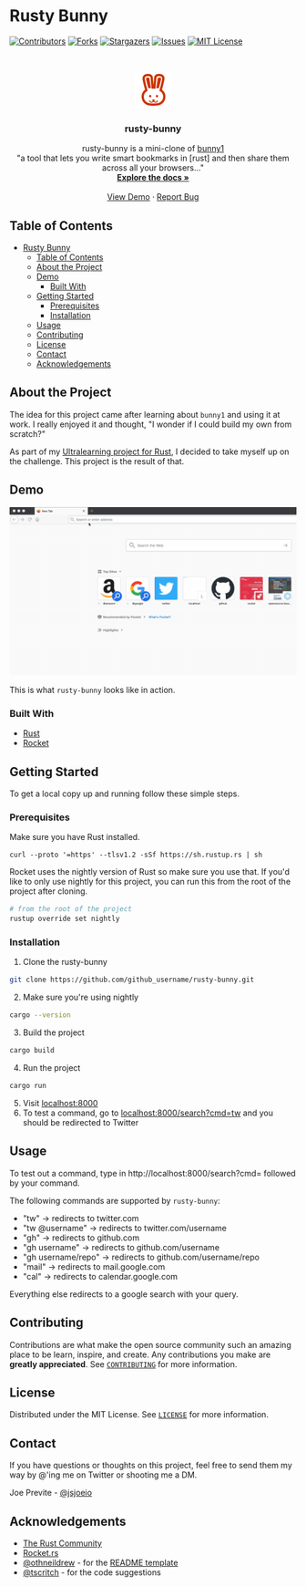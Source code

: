 # Rusty Bunny

<!-- PROJECT SHIELDS -->
<!--
*** I'm using markdown "reference style" links for readability.
*** Reference links are enclosed in brackets [ ] instead of parentheses ( ).
*** See the bottom of this document for the declaration of the reference variables
*** for contributors-url, forks-url, etc. This is an optional, concise syntax you may use.
*** https://www.markdownguide.org/basic-syntax/#reference-style-links
-->
[![Contributors][contributors-shield]][contributors-url]
[![Forks][forks-shield]][forks-url]
[![Stargazers][stars-shield]][stars-url]
[![Issues][issues-shield]][issues-url]
[![MIT License][license-shield]][license-url]

<!-- PROJECT LOGO -->
<br />
<p align="center">
  <a href="https://github.com/github_username/rusty-bunny">
    <img src="logo.png" alt="Logo" width="64" height="64">
  </a>

  <h3 align="center">rusty-bunny</h3>

  <p align="center">
    rusty-bunny is a mini-clone of <a href="http://www.bunny1.org/">bunny1  </a>
    <br />
    "a tool that lets you write smart bookmarks in [rust] and then share them across all your browsers..."
    <br />
    <a href="https://github.com/github_username/rusty-bunny"><strong>Explore the docs »</strong></a>
    <br />
    <br />
    <a href="https://github.com/github_username/rusty-bunny#demo">View Demo</a>
    ·
    <a href="https://github.com/github_username/rusty-bunny/issues">Report Bug</a>
  </p>
</p>

<!-- TABLE OF CONTENTS -->
## Table of Contents

- [Rusty Bunny](#rusty-bunny)
  - [Table of Contents](#table-of-contents)
  - [About the Project](#about-the-project)
  - [Demo](#demo)
    - [Built With](#built-with)
  - [Getting Started](#getting-started)
    - [Prerequisites](#prerequisites)
    - [Installation](#installation)
  - [Usage](#usage)
  - [Contributing](#contributing)
  - [License](#license)
  - [Contact](#contact)
  - [Acknowledgements](#acknowledgements)

<!-- ABOUT THE PROJECT -->
## About the Project

The idea for this project came after learning about `bunny1` and using it at work. I really enjoyed it and thought, "I wonder if I could build my own from scratch?"

As part of my [Ultralearning project for Rust](https://joeprevite.com/rust-learning-plan-chapter-1-notes), I decided to take myself up on the challenge. This project is the result of that. 

## Demo

![rusty-bunny demo][product-screenshot]

This is what `rusty-bunny` looks like in action.

### Built With

* [Rust](https://www.rust-lang.org/)
* [Rocket](https://rocket.rs/)

<!-- GETTING STARTED -->
## Getting Started

To get a local copy up and running follow these simple steps.

### Prerequisites

Make sure you have Rust installed. 

```shell
curl --proto '=https' --tlsv1.2 -sSf https://sh.rustup.rs | sh
```

Rocket uses the nightly version of Rust so make sure you use that. If you'd like to only use nightly for this project, you can run this from the root of the project after cloning.

```sh
# from the root of the project
rustup override set nightly
```

### Installation
 
1. Clone the rusty-bunny
```sh
git clone https://github.com/github_username/rusty-bunny.git
```
2. Make sure you're using nightly 
```sh
cargo --version
```
3. Build the project
```sh
cargo build
```
4. Run the project
```sh
cargo run
```
5. Visit [localhost:8000](http://localhost:8000/)
6. To test a command, go to [localhost:8000/search?cmd=tw](http://localhost:8000/search?cmd=tw) and you should be redirected to Twitter

<!-- USAGE EXAMPLES -->
## Usage

To test out a command, type in http://localhost:8000/search?cmd= followed by your command.

The following commands are supported by `rusty-bunny`:
- "tw" -> redirects to twitter.com
- "tw @username" -> redirects to twitter.com/username
- "gh" -> redirects to github.com
- "gh username" -> redirects to github.com/username
- "gh username/repo" -> redirects to github.com/username/repo
- "mail" -> redirects to mail.google.com
- "cal" -> redirects to calendar.google.com

Everything else redirects to a google search with your query.

<!-- CONTRIBUTING -->
## Contributing

Contributions are what make the open source community such an amazing place to be learn, inspire, and create. Any contributions you make are **greatly appreciated**. See [`CONTRIBUTING`](CONTRIBUTING.md) for more information.

<!-- LICENSE -->
## License

Distributed under the MIT License. See [`LICENSE`](LICENSE) for more information.

<!-- CONTACT -->
## Contact

If you have questions or thoughts on this project, feel free to send them my way by @'ing me on Twitter or shooting me a DM.

Joe Previte - [@jsjoeio](https://twitter.com/jsjoeio)

<!-- ACKNOWLEDGEMENTS -->
## Acknowledgements

* [The Rust Community](https://www.rust-lang.org/community)
* [Rocket.rs](https://rocket.rs/)
* [@othneildrew](https://github.com/othneildrew) - for the [README template](https://github.com/othneildrew/Best-README-Template)
* [@tscritch](https://github.com/tscritch) - for the code suggestions

<!-- MARKDOWN LINKS & IMAGES -->
<!-- https://www.markdownguide.org/basic-syntax/#reference-style-links -->
[contributors-shield]: https://img.shields.io/github/contributors/jsjoeio/rusty-bunny.svg?style=flat-square
[contributors-url]: https://github.com/jsjoeio/rusty-bunny/graphs/contributors
[forks-shield]: https://img.shields.io/github/forks/jsjoeio/rusty-bunny.svg?style=flat-square
[forks-url]: https://github.com/jsjoeio/rusty-bunny/network/members
[stars-shield]: https://img.shields.io/github/stars/jsjoeio/rusty-bunny.svg?style=flat-square
[stars-url]: https://github.com/jsjoeio/rusty-bunny/stargazers
[issues-shield]: https://img.shields.io/github/issues/jsjoeio/rusty-bunny.svg?style=flat-square
[issues-url]: https://github.com/jsjoeio/rusty-bunny/issues
[license-shield]: https://img.shields.io/github/license/jsjoeio/rusty-bunny.svg?style=flat-square
[license-url]: https://github.com/jsjoeio/rusty-bunny/blob/master/LICENSE.txt
[product-screenshot]: demo.gif
